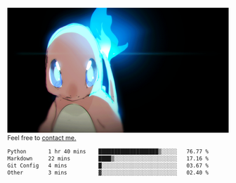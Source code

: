 [gif]: https://raw.githubusercontent.com/uysalserkan/uysalserkan/master/charmander-2.gif

![gif]
Feel free to [contact me.](mailto:uysalserkan08@gmail.com)
<!--
<div align="center">
<p>Profile Visitor Counter</p>
<img src="https://profile-counter.glitch.me/uysalserkan/count.svg" alt="hit counter" align="center">
</div>
-->
<!--START_SECTION:waka-->

```text
Python       1 hr 40 mins    ███████████████████▒░░░░░   76.77 %
Markdown     22 mins         ████▒░░░░░░░░░░░░░░░░░░░░   17.16 %
Git Config   4 mins          █░░░░░░░░░░░░░░░░░░░░░░░░   03.67 %
Other        3 mins          ▓░░░░░░░░░░░░░░░░░░░░░░░░   02.40 %
```

<!--END_SECTION:waka-->

